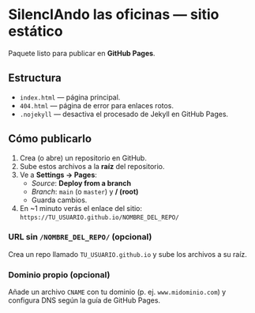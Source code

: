 # SilencIAndo las oficinas — sitio estático
Paquete listo para publicar en **GitHub Pages**.

## Estructura
- `index.html` — página principal.
- `404.html` — página de error para enlaces rotos.
- `.nojekyll` — desactiva el procesado de Jekyll en GitHub Pages.

## Cómo publicarlo
1. Crea (o abre) un repositorio en GitHub.
2. Sube estos archivos a la **raíz** del repositorio.
3. Ve a **Settings → Pages**:
   - *Source*: **Deploy from a branch**
   - *Branch*: `main` (o `master`) y **/ (root)**
   - Guarda cambios.
4. En ~1 minuto verás el enlace del sitio: `https://TU_USUARIO.github.io/NOMBRE_DEL_REPO/`

### URL sin `/NOMBRE_DEL_REPO/` (opcional)
Crea un repo llamado `TU_USUARIO.github.io` y sube los archivos a su raíz.

### Dominio propio (opcional)
Añade un archivo `CNAME` con tu dominio (p. ej. `www.midominio.com`) y configura DNS según la guía de GitHub Pages.
